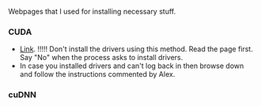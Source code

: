 Webpages that I used for installing necessary stuff.  

### CUDA
* [Link](https://askubuntu.com/questions/799184/how-can-i-install-cuda-on-ubuntu-16-04). !!!!! Don't install
the drivers using this method. Read the page first. Say "No" when the process asks to install drivers.  
* In case you installed drivers and can't log back in then browse down and follow the instructions commented by Alex.  

### cuDNN





